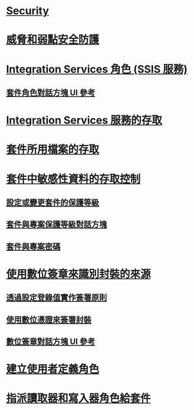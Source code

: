 # [Security](security-overview-integration-services.md)
# [威脅和弱點安全防護](../threat-and-vulnerability-mitigation-integration-services.md)
# [Integration Services 角色 (SSIS 服務)](integration-services-roles-ssis-service.md)
## [套件角色對話方塊 UI 參考](../package-roles-dialog-box-ui-reference.md)
# [Integration Services 服務的存取](../access-to-the-integration-services-service.md)
# [套件所用檔案的存取](../access-to-files-used-by-packages.md)
# [套件中敏感性資料的存取控制](access-control-for-sensitive-data-in-packages.md)
## [設定或變更套件的保護等級](../set-or-change-the-protection-level-of-packages.md)
## [套件與專案保護等級對話方塊](../package-and-project-protection-level-dialog-box.md)
## [套件與專案密碼](../package-and-project-password.md)
# [使用數位簽章來識別封裝的來源](identify-the-source-of-packages-with-digital-signatures.md)
## [透過設定登錄值實作簽署原則](../implement-a-signing-policy-by-setting-a-registry-value.md)
## [使用數位憑證來簽署封裝](../sign-a-package-by-using-a-digital-certificate.md)
## [數位簽章對話方塊 UI 參考](../digital-signing-dialog-box-ui-reference.md)
# [建立使用者定義角色](../create-a-user-defined-role.md)
# [指派讀取器和寫入器角色給套件](../assign-a-reader-and-writer-role-to-a-package.md)
